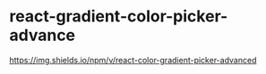 # react-gradient-color-picker-advance

https://img.shields.io/npm/v/react-color-gradient-picker-advanced
